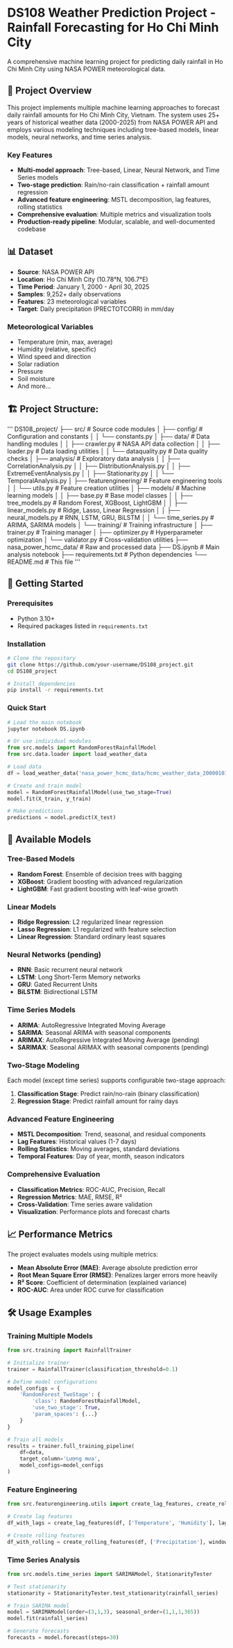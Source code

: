 # DS108 Weather Prediction Project - Rainfall Forecasting for Ho Chi Minh City

A comprehensive machine learning project for predicting daily rainfall in Ho Chi Minh City using NASA POWER meteorological data.

## 🎯 Project Overview

This project implements multiple machine learning approaches to forecast daily rainfall amounts for Ho Chi Minh City, Vietnam. The system uses 25+ years of historical weather data (2000-2025) from NASA POWER API and employs various modeling techniques including tree-based models, linear models, neural networks, and time series analysis.

### Key Features
- **Multi-model approach**: Tree-based, Linear, Neural Network, and Time Series models
- **Two-stage prediction**: Rain/no-rain classification + rainfall amount regression
- **Advanced feature engineering**: MSTL decomposition, lag features, rolling statistics
- **Comprehensive evaluation**: Multiple metrics and visualization tools
- **Production-ready pipeline**: Modular, scalable, and well-documented codebase

## 📊 Dataset

- **Source**: NASA POWER API
- **Location**: Ho Chi Minh City (10.78°N, 106.7°E)
- **Time Period**: January 1, 2000 - April 30, 2025
- **Samples**: 9,252+ daily observations
- **Features**: 23 meteorological variables
- **Target**: Daily precipitation (PRECTOTCORR) in mm/day

### Meteorological Variables
- Temperature (min, max, average)
- Humidity (relative, specific)
- Wind speed and direction
- Solar radiation
- Pressure
- Soil moisture
- And more...

## 🏗️ Project Structure:
'''
DS108_project/
├── src/ # Source code modules
│ ├── config/ # Configuration and constants
│ │ └── constants.py
│ ├── data/ # Data handling modules
│ │ ├── crawler.py # NASA API data collection
│ │ ├── loader.py # Data loading utilities
│ │ └── dataquality.py # Data quality checks
│ ├── analysis/ # Exploratory data analysis
│ │ ├── CorrelationAnalysis.py
│ │ ├── DistributionAnalysis.py
│ │ ├── ExtremeEventAnalysis.py
│ │ ├── Stationarity.py
│ │ └── TemporalAnalysis.py
│ ├── featurengineering/ # Feature engineering tools
│ │ └── utils.py # Feature creation utilities
│ ├── models/ # Machine learning models
│ │ ├── base.py # Base model classes
│ │ ├── tree_models.py # Random Forest, XGBoost, LightGBM
│ │ ├── linear_models.py # Ridge, Lasso, Linear Regression
│ │ ├── neural_models.py # RNN, LSTM, GRU, BiLSTM
│ │ └── time_series.py # ARIMA, SARIMA models
│ └── training/ # Training infrastructure
│ ├── trainer.py # Training manager
│ ├── optimizer.py # Hyperparameter optimization
│ └── validator.py # Cross-validation utilities
├── nasa_power_hcmc_data/ # Raw and processed data
├── DS.ipynb # Main analysis notebook
├── requirements.txt # Python dependencies
└── README.md # This file
'''

## 🚀 Getting Started

### Prerequisites
- Python 3.10+
- Required packages listed in `requirements.txt`

### Installation
```bash
# Clone the repository
git clone https://github.com/your-username/DS108_project.git
cd DS108_project

# Install dependencies
pip install -r requirements.txt
```

### Quick Start
```python
# Load the main notebook
jupyter notebook DS.ipynb

# Or use individual modules
from src.models import RandomForestRainfallModel
from src.data.loader import load_weather_data

# Load data
df = load_weather_data('nasa_power_hcmc_data/hcmc_weather_data_20000101_20250430.csv')

# Create and train model
model = RandomForestRainfallModel(use_two_stage=True)
model.fit(X_train, y_train)

# Make predictions
predictions = model.predict(X_test)
```

## 🤖 Available Models

### Tree-Based Models
- **Random Forest**: Ensemble of decision trees with bagging
- **XGBoost**: Gradient boosting with advanced regularization
- **LightGBM**: Fast gradient boosting with leaf-wise growth

### Linear Models
- **Ridge Regression**: L2 regularized linear regression
- **Lasso Regression**: L1 regularized with feature selection
- **Linear Regression**: Standard ordinary least squares

### Neural Networks (pending)
- **RNN**: Basic recurrent neural network
- **LSTM**: Long Short-Term Memory networks
- **GRU**: Gated Recurrent Units
- **BiLSTM**: Bidirectional LSTM 

### Time Series Models
- **ARIMA**: AutoRegressive Integrated Moving Average
- **SARIMA**: Seasonal ARIMA with seasonal components
- **ARIMAX**: AutoRegressive Integrated Moving Average (pending)
- **SARIMAX**: Seasonal ARIMAX with seasonal components (pending)

### Two-Stage Modeling
Each model (except time series) supports configurable two-stage approach:
1. **Classification Stage**: Predict rain/no-rain (binary classification)
2. **Regression Stage**: Predict rainfall amount for rainy days

### Advanced Feature Engineering
- **MSTL Decomposition**: Trend, seasonal, and residual components
- **Lag Features**: Historical values (1-7 days)
- **Rolling Statistics**: Moving averages, standard deviations
- **Temporal Features**: Day of year, month, season indicators

### Comprehensive Evaluation
- **Classification Metrics**: ROC-AUC, Precision, Recall
- **Regression Metrics**: MAE, RMSE, R²
- **Cross-Validation**: Time series aware validation
- **Visualization**: Performance plots and forecast charts

## 📈 Performance Metrics

The project evaluates models using multiple metrics:

- **Mean Absolute Error (MAE)**: Average absolute prediction error
- **Root Mean Square Error (RMSE)**: Penalizes larger errors more heavily
- **R² Score**: Coefficient of determination (explained variance)
- **ROC-AUC**: Area under ROC curve for classification

## 🛠️ Usage Examples

### Training Multiple Models
```python
from src.training import RainfallTrainer

# Initialize trainer
trainer = RainfallTrainer(classification_threshold=0.1)

# Define model configurations
model_configs = {
    'RandomForest_TwoStage': {
        'class': RandomForestRainfallModel,
        'use_two_stage': True,
        'param_spaces': {...}
    }
}

# Train all models
results = trainer.full_training_pipeline(
    df=data,
    target_column='Lượng mưa',
    model_configs=model_configs
)
```

### Feature Engineering
```python
from src.featurengineering.utils import create_lag_features, create_rolling_features

# Create lag features
df_with_lags = create_lag_features(df, ['Temperature', 'Humidity'], lag_periods=[1, 3, 7])

# Create rolling features
df_with_rolling = create_rolling_features(df, ['Precipitation'], windows=[7, 30])
```

### Time Series Analysis
```python
from src.models.time_series import SARIMAModel, StationarityTester

# Test stationarity
stationarity = StationarityTester.test_stationarity(rainfall_series)

# Train SARIMA model
model = SARIMAModel(order=(3,1,3), seasonal_order=(1,1,1,365))
model.fit(rainfall_series)

# Generate forecasts
forecasts = model.forecast(steps=30)
```
